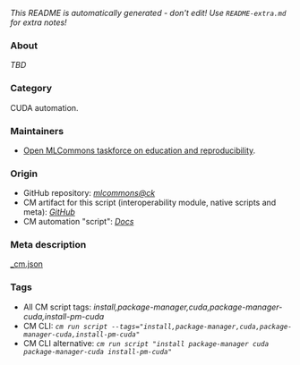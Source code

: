 *This README is automatically generated - don't edit! Use `README-extra.md` for extra notes!*

### About

*TBD*

### Category

CUDA automation.

### Maintainers

* [Open MLCommons taskforce on education and reproducibility](https://github.com/mlcommons/ck/blob/master/docs/mlperf-education-workgroup.md).

### Origin

* GitHub repository: *[mlcommons@ck](https://github.com/mlcommons/ck/tree/master/cm-mlops)*
* CM artifact for this script (interoperability module, native scripts and meta): *[GitHub](https://github.com/mlcommons/ck/tree/master/cm-mlops/script/install-cuda-package-manager)*
* CM automation "script": *[Docs](https://github.com/octoml/ck/blob/master/docs/list_of_automations.md#script)*


### Meta description
[_cm.json](_cm.json)


### Tags
* All CM script tags: *install,package-manager,cuda,package-manager-cuda,install-pm-cuda*
* CM CLI: *`cm run script --tags="install,package-manager,cuda,package-manager-cuda,install-pm-cuda"`*
* CM CLI alternative: *`cm run script "install package-manager cuda package-manager-cuda install-pm-cuda"`*
